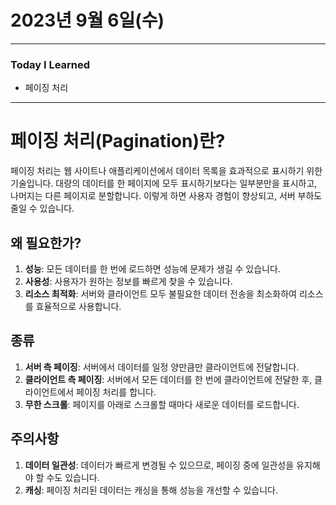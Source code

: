 # 2023년 9월 6일(수)

---

### Today I Learned 

- 페이징 처리

---

# 페이징 처리(Pagination)란?

페이징 처리는 웹 사이트나 애플리케이션에서 데이터 목록을 효과적으로 표시하기 위한 기술입니다. 대량의 데이터를 한 페이지에 모두 표시하기보다는 일부분만을 표시하고, 나머지는 다른 페이지로 분할합니다. 이렇게 하면 사용자 경험이 향상되고, 서버 부하도 줄일 수 있습니다.

## 왜 필요한가?

1. **성능**: 모든 데이터를 한 번에 로드하면 성능에 문제가 생길 수 있습니다.
2. **사용성**: 사용자가 원하는 정보를 빠르게 찾을 수 있습니다.
3. **리소스 최적화**: 서버와 클라이언트 모두 불필요한 데이터 전송을 최소화하여 리소스를 효율적으로 사용합니다.

## 종류

1. **서버 측 페이징**: 서버에서 데이터를 일정 양만큼만 클라이언트에 전달합니다.
2. **클라이언트 측 페이징**: 서버에서 모든 데이터를 한 번에 클라이언트에 전달한 후, 클라이언트에서 페이징 처리를 합니다.
3. **무한 스크롤**: 페이지를 아래로 스크롤할 때마다 새로운 데이터를 로드합니다.

## 주의사항

1. **데이터 일관성**: 데이터가 빠르게 변경될 수 있으므로, 페이징 중에 일관성을 유지해야 할 수도 있습니다.
2. **캐싱**: 페이징 처리된 데이터는 캐싱을 통해 성능을 개선할 수 있습니다.